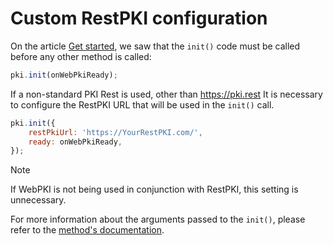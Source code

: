 ﻿# Custom RestPKI configuration

On the article [Get started](get-started.md), we saw that the `init()` code must be called before any other method is called:

```javascript
pki.init(onWebPkiReady);
```
If a non-standard PKI Rest is used, other than https://pki.rest It is necessary to configure the RestPKI URL that will be used in the `init()` call.

```javascript
pki.init({
    restPkiUrl: 'https://YourRestPKI.com/',
    ready: onWebPkiReady,
});
```

> [!NOTE]
> If WebPKI is not being used in conjunction with RestPKI, this setting is unnecessary.

For more information about the arguments passed to the `init()`, please refer to the
[method's documentation](http://webpki.lacunasoftware.com/Help/classes/LacunaWebPKI.html#method_init).
